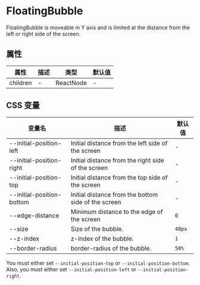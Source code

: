 # FloatingBubble

<code src="./demos/demo1.tsx"></code>

FloatingBubble is moveable in Y axis and is limited at the distance from the left or right side of the screen.

## 属性

| 属性     | 描述 | 类型      | 默认值 |
| -------- | ---- | --------- | ------ |
| children | -    | ReactNode | -      |

## CSS 变量

| 变量名                    | 描述                                                | 默认值 |
| ------------------------- | --------------------------------------------------- | ------ |
| --initial-position-left   | Initial distance from the left side of the screen   | -      |
| --initial-position-right  | Initial distance from the right side of the screen  | -      |
| --initial-position-top    | Initial distance from the top side of the screen    | -      |
| --initial-position-bottom | Initial distance from the bottom side of the screen | -      |
| --edge-distance           | Minimum distance to the edge of the screen          | `0`    |
| --size                    | Size of the bubble.                                 | `48px` |
| --z-index                 | z-index of the bubble.                              | `1`    |
| --border-radius           | border-radius of the bubble.                        | `50%`  |

You must either set `--initial-position-top` or `--initial-position-bottom`.
Also, you must either set `--initial-position-left` or `--initial-position-right`.
